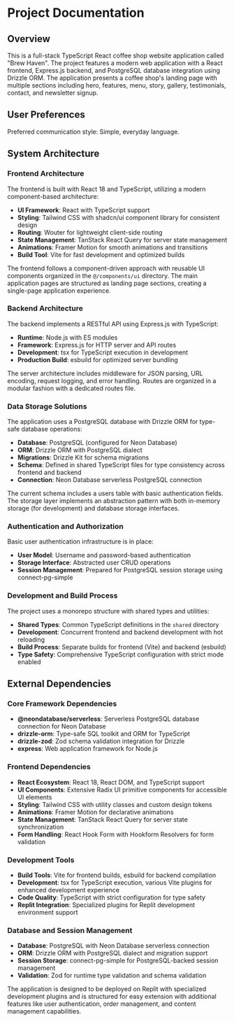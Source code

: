 # Project Documentation

## Overview

This is a full-stack TypeScript React coffee shop website application called "Brew Haven". The project features a modern web application with a React frontend, Express.js backend, and PostgreSQL database integration using Drizzle ORM. The application presents a coffee shop's landing page with multiple sections including hero, features, menu, story, gallery, testimonials, contact, and newsletter signup.

## User Preferences

Preferred communication style: Simple, everyday language.

## System Architecture

### Frontend Architecture

The frontend is built with React 18 and TypeScript, utilizing a modern component-based architecture:

- **UI Framework**: React with TypeScript support
- **Styling**: Tailwind CSS with shadcn/ui component library for consistent design
- **Routing**: Wouter for lightweight client-side routing
- **State Management**: TanStack React Query for server state management
- **Animations**: Framer Motion for smooth animations and transitions
- **Build Tool**: Vite for fast development and optimized builds

The frontend follows a component-driven approach with reusable UI components organized in the `@/components/ui` directory. The main application pages are structured as landing page sections, creating a single-page application experience.

### Backend Architecture

The backend implements a RESTful API using Express.js with TypeScript:

- **Runtime**: Node.js with ES modules
- **Framework**: Express.js for HTTP server and API routes
- **Development**: tsx for TypeScript execution in development
- **Production Build**: esbuild for optimized server bundling

The server architecture includes middleware for JSON parsing, URL encoding, request logging, and error handling. Routes are organized in a modular fashion with a dedicated routes file.

### Data Storage Solutions

The application uses a PostgreSQL database with Drizzle ORM for type-safe database operations:

- **Database**: PostgreSQL (configured for Neon Database)
- **ORM**: Drizzle ORM with PostgreSQL dialect
- **Migrations**: Drizzle Kit for schema migrations
- **Schema**: Defined in shared TypeScript files for type consistency across frontend and backend
- **Connection**: Neon Database serverless PostgreSQL connection

The current schema includes a users table with basic authentication fields. The storage layer implements an abstraction pattern with both in-memory storage (for development) and database storage interfaces.

### Authentication and Authorization

Basic user authentication infrastructure is in place:

- **User Model**: Username and password-based authentication
- **Storage Interface**: Abstracted user CRUD operations
- **Session Management**: Prepared for PostgreSQL session storage using connect-pg-simple

### Development and Build Process

The project uses a monorepo structure with shared types and utilities:

- **Shared Types**: Common TypeScript definitions in the `shared` directory
- **Development**: Concurrent frontend and backend development with hot reloading
- **Build Process**: Separate builds for frontend (Vite) and backend (esbuild)
- **Type Safety**: Comprehensive TypeScript configuration with strict mode enabled

## External Dependencies

### Core Framework Dependencies

- **@neondatabase/serverless**: Serverless PostgreSQL database connection for Neon Database
- **drizzle-orm**: Type-safe SQL toolkit and ORM for TypeScript
- **drizzle-zod**: Zod schema validation integration for Drizzle
- **express**: Web application framework for Node.js

### Frontend Dependencies

- **React Ecosystem**: React 18, React DOM, and TypeScript support
- **UI Components**: Extensive Radix UI primitive components for accessible UI elements
- **Styling**: Tailwind CSS with utility classes and custom design tokens
- **Animations**: Framer Motion for declarative animations
- **State Management**: TanStack React Query for server state synchronization
- **Form Handling**: React Hook Form with Hookform Resolvers for form validation

### Development Tools

- **Build Tools**: Vite for frontend builds, esbuild for backend compilation
- **Development**: tsx for TypeScript execution, various Vite plugins for enhanced development experience
- **Code Quality**: TypeScript with strict configuration for type safety
- **Replit Integration**: Specialized plugins for Replit development environment support

### Database and Session Management

- **Database**: PostgreSQL with Neon Database serverless connection
- **ORM**: Drizzle ORM with PostgreSQL dialect and migration support
- **Session Storage**: connect-pg-simple for PostgreSQL-backed session management
- **Validation**: Zod for runtime type validation and schema validation

The application is designed to be deployed on Replit with specialized development plugins and is structured for easy extension with additional features like user authentication, order management, and content management capabilities.